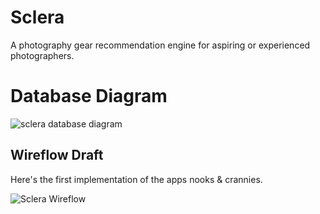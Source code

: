 # Sclera
A photography gear recommendation engine for aspiring or experienced photographers.
# Database Diagram

![sclera database diagram](https://user-images.githubusercontent.com/46344252/108671946-1cadca00-7496-11eb-9973-67024e2a6691.JPG)

## Wireflow Draft
Here's the first implementation of the apps nooks & crannies.

![Sclera Wireflow](https://user-images.githubusercontent.com/46344252/108671452-53371500-7495-11eb-9764-6737901b3530.png)

